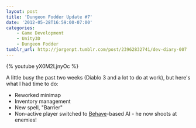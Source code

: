 ```yaml
---
layout: post
title: 'Dungeon Fodder Update #7'
date: '2012-05-28T16:59:00-07:00'
categories:
    - Game Development
    - Unity3D
    - Dungeon Fodder
tumblr_url: http://jorgenpt.tumblr.com/post/23962832741/dev-diary-007
---
```


{% youtube yX0M2LjnyOc %}

A little busy the past two weeks (Diablo 3 and a lot to do at work), but here's what I had time to do:

* Reworked minimap
* Inventory management
* New spell, "Barrier"
* Non-active player switched to [Behave](http://angryant.com/behave)-based AI - he now shoots at enemies!
